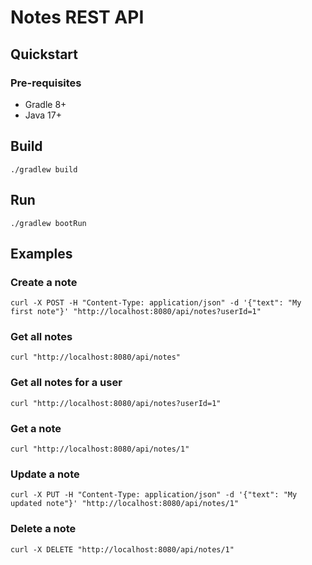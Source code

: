 # Notes REST API

## Quickstart

### Pre-requisites

- Gradle 8+
- Java 17+

## Build

```shell
./gradlew build
```

## Run

```shell
./gradlew bootRun
```

## Examples

### Create a note

```shell
curl -X POST -H "Content-Type: application/json" -d '{"text": "My first note"}' "http://localhost:8080/api/notes?userId=1"
```

### Get all notes

```shell
curl "http://localhost:8080/api/notes"
```

### Get all notes for a user

```shell
curl "http://localhost:8080/api/notes?userId=1"
```


### Get a note

```shell
curl "http://localhost:8080/api/notes/1"
```

### Update a note

```shell
curl -X PUT -H "Content-Type: application/json" -d '{"text": "My updated note"}' "http://localhost:8080/api/notes/1"
```

### Delete a note

```shell
curl -X DELETE "http://localhost:8080/api/notes/1"
```

